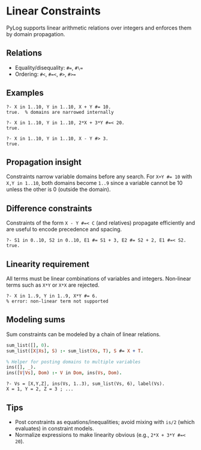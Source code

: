 # Linear Constraints

PyLog supports linear arithmetic relations over integers and enforces them by domain propagation.

Relations
---------

- Equality/disequality: `#=`, `#\=`
- Ordering: `#<`, `#=<`, `#>`, `#>=`

Examples
--------

```text
?- X in 1..10, Y in 1..10, X + Y #= 10.
true.  % domains are narrowed internally

?- X in 1..10, Y in 1..10, 2*X + 3*Y #=< 20.
true.

?- X in 1..10, Y in 1..10, X - Y #> 3.
true.
```

Propagation insight
-------------------

Constraints narrow variable domains before any search. For `X+Y #= 10` with `X,Y in 1..10`, both domains become `1..9` since a variable cannot be 10 unless the other is 0 (outside the domain).

Difference constraints
----------------------

Constraints of the form `X - Y #=< C` (and relatives) propagate efficiently and are useful to encode precedence and spacing.

```text
?- S1 in 0..10, S2 in 0..10, E1 #= S1 + 3, E2 #= S2 + 2, E1 #=< S2.
true.
```

Linearity requirement
---------------------

All terms must be linear combinations of variables and integers. Non‑linear terms such as `X*Y` or `X*X` are rejected.

```text
?- X in 1..9, Y in 1..9, X*Y #= 6.
% error: non‑linear term not supported
```

Modeling sums
-------------

Sum constraints can be modeled by a chain of linear relations.

```prolog
sum_list([], 0).
sum_list([X|Xs], S) :- sum_list(Xs, T), S #= X + T.

% Helper for posting domains to multiple variables
ins([], _).
ins([V|Vs], Dom) :- V in Dom, ins(Vs, Dom).
```

```text
?- Vs = [X,Y,Z], ins(Vs, 1..3), sum_list(Vs, 6), label(Vs).
X = 1, Y = 2, Z = 3 ; ...
```

Tips
----

- Post constraints as equations/inequalities; avoid mixing with `is/2` (which evaluates) in constraint models.
- Normalize expressions to make linearity obvious (e.g., `2*X + 3*Y #=< 20`).
